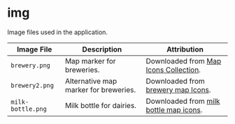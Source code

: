 # img

Image files used in the application.

| **Image File** | **Description** | **Attribution** |
| -- | -- | -- |
| `brewery.png` | Map marker for breweries. | Downloaded from [Map Icons Collection](https://mapicons.mapsmarker.com/markers/restaurants-bars/bars/bar/). |
| `brewery2.png` | Alternative map marker for breweries. | Downloaded from [brewery map Icons](https://mapicons.mapsmarker.com/markers/industry/brewery/). |
| `milk-bottle.png` | Milk bottle for dairies. | Downloaded from [milk bottle map icons](https://mapicons.mapsmarker.com/markers/stores/food-drink/milk-bottle/). |
